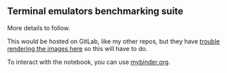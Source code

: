 Terminal emulators benchmarking suite
-------------------------------------

More details to follow.

This would be hosted on GitLab, like my other repos, but they have
[trouble rendering the images here](https://gitlab.com/gitlab-org/gitlab-ce/issues/32784#note_63703633) so this will have to do.

To interact with the notebook, you can use [mybinder.org](https://mybinder.org/v2/gh/anarcat/terms-benchmarks/master?filepath=benchmarks.ipynb).
